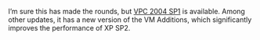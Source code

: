 I’m sure this has made the rounds, but [VPC 2004
SP1](http://www.microsoft.com/windows/virtualpc/downloads/sp1.mspx) is
available. Among other updates, it has a new version of the VM
Additions, which significantly improves the performance of XP SP2.
